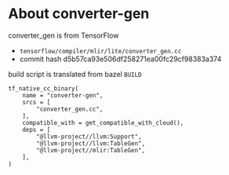 # About converter-gen

converter_gen is from TensorFlow
- `tensorflow/compiler/mlir/lite/converter_gen.cc`
- commit hash d5b57ca93e506df258271ea00fc29cf98383a374

build script is translated from bazel `BUILD`
```bazel
tf_native_cc_binary(
    name = "converter-gen",
    srcs = [
        "converter_gen.cc",
    ],
    compatible_with = get_compatible_with_cloud(),
    deps = [
        "@llvm-project//llvm:Support",
        "@llvm-project//llvm:TableGen",
        "@llvm-project//mlir:TableGen",
    ],
)
```
